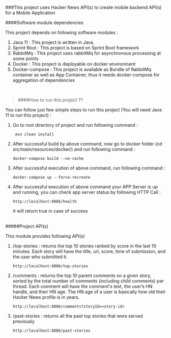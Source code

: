 ###This project uses Hacker News API(s) to create mobile backend API(s) for a Mobile Application

####Software module dependencies

This project depends on following software modules : 

1) Java 11 : This project is written in Java.
2) Sprint Boot : This project is based on Sprint Boot framework
3) RabbitMq : This project uses rabbitMq for asynchronous processing at some points
4) Docker : This project is deployable on docker environment
5) Docker-compose : This project is available as Bundle of RabbitMq container as well as App Container, thus it needs docker-compose for aggregation of dependencies

<br>

>####How to run this project ??

You can follow just few simple steps to run this project (You will need Java 11 to run this project) : 


1) Go to root directory of project and run following command : 
   ````
    mvn clean install
   ````
2) After successful build by above command, now go to docker folder (cd src/main/resources/docker/) and run following command :
   ````
   docker-compose build --no-cache
   ````
3) After successful execution of above command, run following command :
   ````
   docker-compose up --force-recreate
   ````
4) After successful execution of above command your APP Server is up and running, you can check app server status by following HTTP Call :
    ````
    http://localhost:8086/health
    ````
   
   It will return true in case of success
   <br><br>
  
#####Project API(s)

This module provides following API(s)
1) /top-stories  : returns the top 10 stories ranked by score in the last 10 minutes. Each story will have the title, url, score, time of submission, and the user who submitted it.
   ````
   http://localhost:8086/top-stories
   ````

2) /comments : returns the top 10 parent comments on a given story, sorted by the total number of comments (including child comments) per thread. Each comment will have the comment's text, the user’s HN handle, and their HN age. The HN age of a user is basically how old their Hacker News profile is in years.
   ````
   http://localhost:8086/comments?storyId=<story-id>
   ````

3) /past-stories : returns all the past top stories that were served previously
   ````
   http://localhost:8086/past-stories
   ````